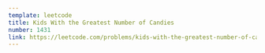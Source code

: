 ```yaml
---
template: leetcode
title: Kids With the Greatest Number of Candies
number: 1431
link: https://leetcode.com/problems/kids-with-the-greatest-number-of-candies
---
```

